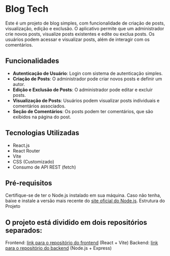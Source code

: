 # Blog Tech

Este é um projeto de blog simples, com funcionalidade de criação de posts, visualização, edição e exclusão. O aplicativo permite que um administrador crie novos posts, visualize posts existentes e edite ou exclua posts. Os usuários podem acessar e visualizar posts, além de interagir com os comentários.

## Funcionalidades

- **Autenticação de Usuário**: Login com sistema de autenticação simples.
- **Criação de Posts**: O administrador pode criar novos posts e definir um autor.
- **Edição e Exclusão de Posts**: O administrador pode editar e excluir posts.
- **Visualização de Posts**: Usuários podem visualizar posts individuais e comentários associados.
- **Seção de Comentários**: Os posts podem ter comentários, que são exibidos na página do post.

## Tecnologias Utilizadas

- React.js
- React Router
- Vite
- CSS (Customizado)
- Consumo de API REST (fetch)

## Pré-requisitos

Certifique-se de ter o Node.js instalado em sua máquina. Caso não tenha, baixe e instale a versão mais recente do [site oficial do Node.js](https://nodejs.org/).
Estrutura do Projeto

## O projeto está dividido em dois repositórios separados:

Frontend: [link para o repositório do frontend](https://github.com/Karla-Cavalcante/frontend-blog-api) (React + Vite)
Backend: [link para o repositório do backend](https://github.com/Karla-Cavalcante/blog-api) (Node.js + Express)

